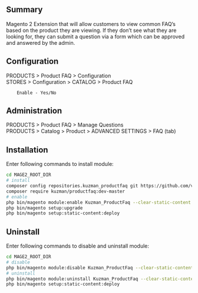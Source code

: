 Summary
------------------------

Magento 2 Extension that will allow customers to view common FAQ’s based on the product they are viewing.
If they don’t see what they are looking for, they can submit a question via a form which can be approved and answered by the admin.

Configuration
------------------------
 
 PRODUCTS > Product FAQ > Configuration  
 STORES > Configuration > CATALOG > Product FAQ  
 
        Enable - Yes/No
      

Administration
------------------------

 PRODUCTS > Product FAQ > Manage Questions  
 PRODUCTS > Catalog > Product > ADVANCED SETTINGS > FAQ (tab)  


Installation
------------------------

Enter following commands to install module:

```bash
cd MAGE2_ROOT_DIR
# install
composer config repositories.kuzman_productfaq git https://github.com/vladankuzmanovic/magento2-module-product-faq.git
composer require kuzman/productfaq:dev-master
# enable
php bin/magento module:enable Kuzman_ProductFaq --clear-static-content
php bin/magento setup:upgrade
php bin/magento setup:static-content:deploy
```

Uninstall
------------------------

Enter following commands to disable and uninstall module:

```bash
cd MAGE2_ROOT_DIR
# disable
php bin/magento module:disable Kuzman_ProductFaq --clear-static-content    
# uninstall
php bin/magento module:uninstall Kuzman_ProductFaq --clear-static-content
php bin/magento setup:static-content:deploy
```
